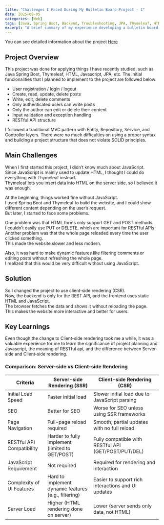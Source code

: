 ```yaml
---
title: "Challenges I Faced During My Bulletin Board Project - 1"
date: 2025-08-05
categories: [Web]
tags: [Java, Spring Boot, Backend, Troubleshooting, JPA, Thymeleaf, HTML, JavaScript]
excerpt: "A brief summary of my experience developing a bulletin board web application using Java Spring Boot, including key technical challenges and how I overcame them."
---
```


You can see detailed information about the project [Here](https://github.com/Sunghak222/bulletin-board)

## Project Overview
This project was done for applying things I have recently studied, such as Java Spring Boot, Thymeleaf, HTML, Javascript, JPA, etc. The initial funcionalities that I planned to implement to the project are followed below:
- User registration / login / logout
- Create, read, update, delete posts
- Write, edit, delete comments
- Only authenticated users can write posts
- Only the author can edit or delete their content
- Input validation and exception handling
- RESTful API structure

I followed a traditional MVC pattern with Entity, Repository, Service, and Controller layers. There were no much difficulties on using a proper syntax and building a project structure that does not violate SOLID principles. 


## Main Challenges
When I first started this project, I didn’t know much about JavaScript.  
Since JavaScript is mainly used to update HTML, I thought I could do everything with Thymeleaf instead.  
Thymeleaf lets you insert data into HTML on the server side, so I believed it was enough.

At the beginning, things worked fine without JavaScript.  
I used Spring Boot and Thymeleaf to build the website, and I could show different content depending on the user’s request.  
But later, I started to face some problems.

One problem was that HTML forms only support GET and POST methods.  
I couldn’t easily use PUT or DELETE, which are important for RESTful APIs.  
Another problem was that the whole page reloaded every time the user clicked something.    
This made the website slower and less modern.

Also, it was hard to make dynamic features like filtering comments or editing posts without refreshing the whole page.  
I realized that this would be very difficult without using JavaScript.

## Solution
So I changed the project to use client-side rendering (CSR).  
Now, the backend is only for the REST API, and the frontend uses static HTML and JavaScript.  
The browser fetches the data and shows it without reloading the page.  
This makes the website more interactive and better for users.

## Key Learnings
Even though the change to Client-side rendering took me a while, it was a valuable experience for me to learn the significance of project planning and Javascript, the meaning of RESTful api, and the difference between Server-side and Client-side rendering.    

### Comparison: Server-side vs Client-side Rendering

| Criteria                    | Server-side Rendering (SSR)                        | Client-side Rendering (CSR)                          |
|----------------------------|----------------------------------------------------|------------------------------------------------------|
| Initial Load Speed         | Faster initial load                                | Slower initial load due to JavaScript parsing        |
| SEO                        | Better for SEO                                     | Worse for SEO unless using SSR frameworks            |
| Page Navigation            | Full-page reload required                          | Smooth, partial updates with no full reload          |
| RESTful API Compatibility  | Harder to fully implement (limited to GET/POST)    | Fully compatible with RESTful API (GET/POST/PUT/DEL) |
| JavaScript Requirement     | Not required                                       | Required for rendering and interaction               |
| Complexity of UI Features  | Hard to implement dynamic features (e.g., filtering) | Easier to support rich interactions and UI updates |
| Server Load                | Higher (HTML rendering done on server)             | Lower (server sends only data, not HTML)             |
